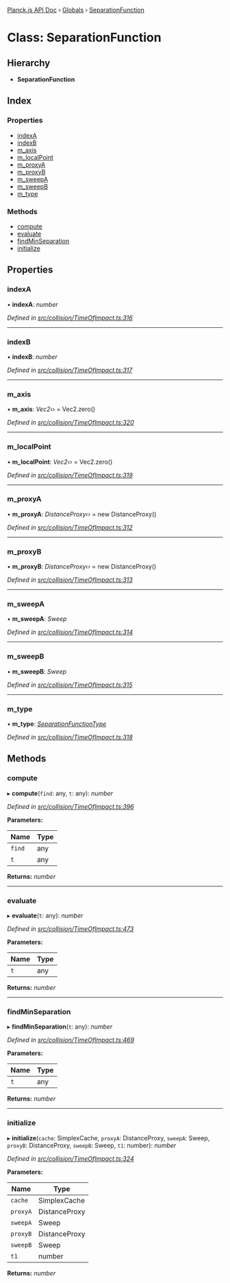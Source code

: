 [Planck.js API Doc](../README.md) › [Globals](../globals.md) › [SeparationFunction](separationfunction.md)

# Class: SeparationFunction

## Hierarchy

* **SeparationFunction**

## Index

### Properties

* [indexA](separationfunction.md#indexa)
* [indexB](separationfunction.md#indexb)
* [m_axis](separationfunction.md#m_axis)
* [m_localPoint](separationfunction.md#m_localpoint)
* [m_proxyA](separationfunction.md#m_proxya)
* [m_proxyB](separationfunction.md#m_proxyb)
* [m_sweepA](separationfunction.md#m_sweepa)
* [m_sweepB](separationfunction.md#m_sweepb)
* [m_type](separationfunction.md#m_type)

### Methods

* [compute](separationfunction.md#compute)
* [evaluate](separationfunction.md#evaluate)
* [findMinSeparation](separationfunction.md#findminseparation)
* [initialize](separationfunction.md#initialize)

## Properties

###  indexA

• **indexA**: *number*

*Defined in [src/collision/TimeOfImpact.ts:316](https://github.com/shakiba/planck.js/blob/7e469c4/src/collision/TimeOfImpact.ts#L316)*

___

###  indexB

• **indexB**: *number*

*Defined in [src/collision/TimeOfImpact.ts:317](https://github.com/shakiba/planck.js/blob/7e469c4/src/collision/TimeOfImpact.ts#L317)*

___

###  m_axis

• **m_axis**: *Vec2‹›* = Vec2.zero()

*Defined in [src/collision/TimeOfImpact.ts:320](https://github.com/shakiba/planck.js/blob/7e469c4/src/collision/TimeOfImpact.ts#L320)*

___

###  m_localPoint

• **m_localPoint**: *Vec2‹›* = Vec2.zero()

*Defined in [src/collision/TimeOfImpact.ts:319](https://github.com/shakiba/planck.js/blob/7e469c4/src/collision/TimeOfImpact.ts#L319)*

___

###  m_proxyA

• **m_proxyA**: *DistanceProxy‹›* = new DistanceProxy()

*Defined in [src/collision/TimeOfImpact.ts:312](https://github.com/shakiba/planck.js/blob/7e469c4/src/collision/TimeOfImpact.ts#L312)*

___

###  m_proxyB

• **m_proxyB**: *DistanceProxy‹›* = new DistanceProxy()

*Defined in [src/collision/TimeOfImpact.ts:313](https://github.com/shakiba/planck.js/blob/7e469c4/src/collision/TimeOfImpact.ts#L313)*

___

###  m_sweepA

• **m_sweepA**: *Sweep*

*Defined in [src/collision/TimeOfImpact.ts:314](https://github.com/shakiba/planck.js/blob/7e469c4/src/collision/TimeOfImpact.ts#L314)*

___

###  m_sweepB

• **m_sweepB**: *Sweep*

*Defined in [src/collision/TimeOfImpact.ts:315](https://github.com/shakiba/planck.js/blob/7e469c4/src/collision/TimeOfImpact.ts#L315)*

___

###  m_type

• **m_type**: *[SeparationFunctionType](../enums/separationfunctiontype.md)*

*Defined in [src/collision/TimeOfImpact.ts:318](https://github.com/shakiba/planck.js/blob/7e469c4/src/collision/TimeOfImpact.ts#L318)*

## Methods

###  compute

▸ **compute**(`find`: any, `t`: any): *number*

*Defined in [src/collision/TimeOfImpact.ts:396](https://github.com/shakiba/planck.js/blob/7e469c4/src/collision/TimeOfImpact.ts#L396)*

**Parameters:**

Name | Type |
------ | ------ |
`find` | any |
`t` | any |

**Returns:** *number*

___

###  evaluate

▸ **evaluate**(`t`: any): *number*

*Defined in [src/collision/TimeOfImpact.ts:473](https://github.com/shakiba/planck.js/blob/7e469c4/src/collision/TimeOfImpact.ts#L473)*

**Parameters:**

Name | Type |
------ | ------ |
`t` | any |

**Returns:** *number*

___

###  findMinSeparation

▸ **findMinSeparation**(`t`: any): *number*

*Defined in [src/collision/TimeOfImpact.ts:469](https://github.com/shakiba/planck.js/blob/7e469c4/src/collision/TimeOfImpact.ts#L469)*

**Parameters:**

Name | Type |
------ | ------ |
`t` | any |

**Returns:** *number*

___

###  initialize

▸ **initialize**(`cache`: SimplexCache, `proxyA`: DistanceProxy, `sweepA`: Sweep, `proxyB`: DistanceProxy, `sweepB`: Sweep, `t1`: number): *number*

*Defined in [src/collision/TimeOfImpact.ts:324](https://github.com/shakiba/planck.js/blob/7e469c4/src/collision/TimeOfImpact.ts#L324)*

**Parameters:**

Name | Type |
------ | ------ |
`cache` | SimplexCache |
`proxyA` | DistanceProxy |
`sweepA` | Sweep |
`proxyB` | DistanceProxy |
`sweepB` | Sweep |
`t1` | number |

**Returns:** *number*
